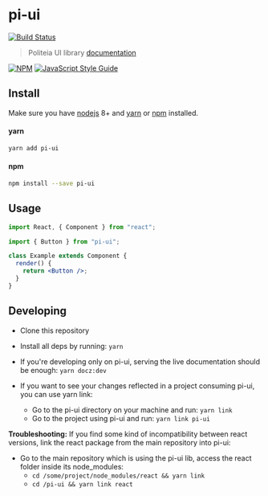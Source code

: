 pi-ui
=====

[![Build Status](https://github.com/decred/pi-ui/workflows/Build%20and%20Test/badge.svg)](https://github.com/decred/pi-ui/actions)

> Politeia UI library
[documentation](https://compassionate-lalande-d3ef5d.netlify.com/)

[![NPM](https://img.shields.io/npm/v/pi-ui.svg)](https://www.npmjs.com/package/pi-ui) [![JavaScript Style Guide](https://img.shields.io/badge/code_style-standard-brightgreen.svg)](https://standardjs.com)

## Install

Make sure you have [nodejs](https://nodejs.org/en/) 8+ and [yarn](https://yarnpkg.com/en/) or [npm](https://www.npmjs.com/) installed.

#### yarn

```bash
yarn add pi-ui
```

#### npm

```bash
npm install --save pi-ui
```

## Usage

```jsx
import React, { Component } from "react";

import { Button } from "pi-ui";

class Example extends Component {
  render() {
    return <Button />;
  }
}
```

## Developing

- Clone this repository
- Install all deps by running:
  `yarn`
- If you're developing only on pi-ui, serving the live documentation should be enough:
  `yarn docz:dev`

- If you want to see your changes reflected in a project consuming pi-ui, you can use yarn link:
    - Go to the pi-ui directory on your machine and run:
    `yarn link`
    - Go to the project using pi-ui and run: 
    `yarn link pi-ui`

**Troubleshooting:**
 If you find some kind of incompatibility between react versions, link the react package from the main repository into pi-ui:
  
- Go to the main repository which is using the pi-ui lib, access the react folder inside its node_modules:
     - `cd /some/project/node_modules/react && yarn link`
     - `cd /pi-ui && yarn link react`
